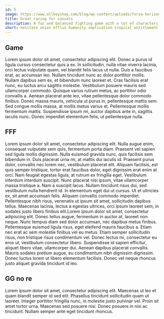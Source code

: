 ```yaml
---
id: 5
image: https://www.allkeyshop.com/blog/wp-content/uploads/forza-horizon-5-800x500-3.jpg
title: Great racing for casuals
description: A fun and balanced fighting game with a lot of characters
short: hesitate onion efflux humanity implication tropical entitlement rage hesitate onion efflux humanity implication tropical entitlement rage hesitate onion efflux humanity implication tropical entitlement rage hesitate onion efflux humanity implication tropical entitlement rage
---
```


## Game

Lorem ipsum dolor sit amet, consectetur adipiscing elit. Donec a purus id ligula cursus consectetur quis a ex. In sollicitudin, nulla vitae viverra lacinia, orci lectus vulputate quam, vel blandit felis lacus ut nulla. Duis a faucibus erat, ac accumsan leo. Nullam tincidunt nunc ac dolor porttitor mollis. Nullam dapibus sem ex, et bibendum nunc laoreet et. Cras facilisis erat nunc, eu luctus arcu sagittis molestie. Vestibulum posuere mauris sed ullamcorper commodo. Quisque varius rutrum metus, ac porttitor odio convallis a. Aenean placerat ante leo, vitae pellentesque dolor commodo finibus. Donec massa mauris, vehicula ut purus in, pellentesque mattis sem. Sed congue mollis massa, at mollis metus varius et. Pellentesque mollis fermentum mattis. Suspendisse ipsum mi, auctor dapibus ante in, sagittis iaculis nunc. Donec imperdiet elementum felis, ut pellentesque nulla.

## FFF

Lorem ipsum dolor sit amet, consectetur adipiscing elit. Nulla augue enim, consequat vulputate sem quis, fermentum porta diam. Praesent vel sapien sed ligula mollis dignissim. Nulla euismod gravida nunc, quis facilisis sem bibendum in. Duis placerat urna mi, at mattis dui iaculis id. Praesent purus dolor, convallis nec lorem nec, vestibulum placerat elit. Aliquam facilisis, est quis semper tristique, tortor erat faucibus dolor, eget dignissim erat enim at orci. Nam feugiat egestas ligula, at rutrum ex fringilla eget. Vestibulum interdum interdum suscipit. Nunc placerat nisi ipsum, vitae ullamcorper massa tristique a. Nam a suscipit lacus. Nullam tincidunt risus dui, sed vestibulum nulla hendrerit id. In elementum eget dui ut cursus. Ut et ultricies ex, sit amet accumsan felis. Aliquam convallis commodo imperdiet. Pellentesque nibh risus, venenatis ut ipsum sit amet, sollicitudin dapibus tellus. Maecenas lacinia, lectus a egestas ultrices, orci ipsum laoreet sem, in sodales justo libero finibus elit.Lorem ipsum dolor sit amet, consectetur adipiscing elit. Donec tellus augue, fermentum in auctor at, laoreet non neque. Nunc tempus diam sed dolor accumsan, nec dapibus metus finibus. Pellentesque euismod ligula risus, eget eleifend mauris faucibus a. Etiam nec erat ac sem molestie finibus vel eu metus. Etiam semper sollicitudin risus, non tristique risus condimentum vel. Donec lectus mi, consectetur eu eros ut, vestibulum consectetur libero. Suspendisse id sapien efficitur, aliquet libero vitae, ullamcorper dui. Aenean dapibus placerat convallis. Mauris sodales pretium augue, eu condimentum nibh dignissim dignissim. Donec luctus lorem ut libero elementum facilisis. Donec vel neque rhoncus justo aliquet gravida tincidunt id leo.

## GG no re


Lorem ipsum dolor sit amet, consectetur adipiscing elit. Maecenas ut leo et quam blandit semper id sed elit. Phasellus tincidunt sollicitudin quam ut laoreet. Integer porttitor fringilla nunc, in molestie justo pulvinar vel. Proin sit amet tortor urna. Maecenas sed posuere nisi. Donec posuere in nisi ac tincidunt. Nullam semper ante eget tincidunt rhoncus.